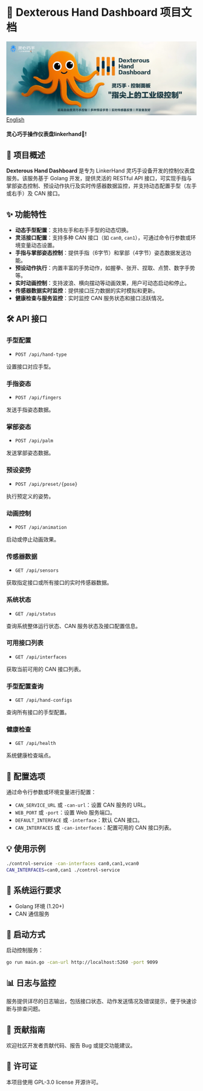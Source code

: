 
# 🚀 Dexterous Hand Dashboard 项目文档
![# Dexterous Hand Dashboard  ](assets/banner.png)
[English](README.md)
#### 灵心巧手操作仪表盘linkerhand👋!
## 🎯 项目概述

**Dexterous Hand Dashboard** 是专为 LinkerHand 灵巧手设备开发的控制仪表盘服务。该服务基于 Golang 开发，提供灵活的 RESTful API 接口，可实现手指与掌部姿态控制、预设动作执行及实时传感器数据监控，并支持动态配置手型（左手或右手）及 CAN 接口。

## ✨ 功能特性

* **动态手型配置**：支持左手和右手手型的动态切换。
* **灵活接口配置**：支持多种 CAN 接口（如 `can0`, `can1`），可通过命令行参数或环境变量动态设置。
* **手指与掌部姿态控制**：提供手指（6字节）和掌部（4字节）姿态数据发送功能。
* **预设动作执行**：内置丰富的手势动作，如握拳、张开、捏取、点赞、数字手势等。
* **实时动画控制**：支持波浪、横向摆动等动画效果，用户可动态启动和停止。
* **传感器数据实时监控**：提供接口压力数据的实时模拟和更新。
* **健康检查与服务监控**：实时监控 CAN 服务状态和接口活跃情况。

## 🛠️ API 接口

### 手型配置

* `POST /api/hand-type`

设置接口对应手型。

### 手指姿态

* `POST /api/fingers`

发送手指姿态数据。

### 掌部姿态

* `POST /api/palm`

发送掌部姿态数据。

### 预设姿势

* `POST /api/preset/{pose}`

执行预定义的姿势。

### 动画控制

* `POST /api/animation`

启动或停止动画效果。

### 传感器数据

* `GET /api/sensors`

获取指定接口或所有接口的实时传感器数据。

### 系统状态

* `GET /api/status`

查询系统整体运行状态、CAN 服务状态及接口配置信息。

### 可用接口列表

* `GET /api/interfaces`

获取当前可用的 CAN 接口列表。

### 手型配置查询

* `GET /api/hand-configs`

查询所有接口的手型配置。

### 健康检查

* `GET /api/health`

系统健康检查端点。

## 🔧 配置选项

通过命令行参数或环境变量进行配置：

* `CAN_SERVICE_URL` 或 `-can-url`：设置 CAN 服务的 URL。
* `WEB_PORT` 或 `-port`：设置 Web 服务端口。
* `DEFAULT_INTERFACE` 或 `-interface`：默认 CAN 接口。
* `CAN_INTERFACES` 或 `-can-interfaces`：配置可用的 CAN 接口列表。

## 💡 使用示例

```bash
./control-service -can-interfaces can0,can1,vcan0
CAN_INTERFACES=can0,can1 ./control-service
```

## 🔧 系统运行要求

* Golang 环境 (1.20+)
* CAN 通信服务

## 🚀 启动方式

启动控制服务：

```bash
go run main.go -can-url http://localhost:5260 -port 9099
```

## 📊 日志与监控

服务提供详尽的日志输出，包括接口状态、动作发送情况及错误提示，便于快速诊断与排查问题。

## 🤝 贡献指南

欢迎社区开发者贡献代码、报告 Bug 或提交功能建议。

## 📄 许可证

本项目使用 GPL-3.0 license 开源许可。
